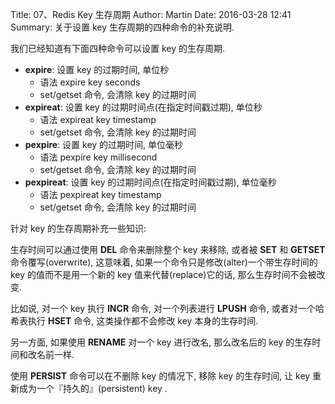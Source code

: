 Title: 07、Redis Key 生存周期
Author: Martin
Date: 2016-03-28 12:41
Summary: 关于设置 key 生存周期的四种命令的补充说明.

我们已经知道有下面四种命令可以设置 key 的生存周期.

- __expire__: 设置 key 的过期时间, 单位秒
    + 语法 expire key seconds
    + set/getset 命令, 会清除 key 的过期时间
- __expireat__: 设置 key 的过期时间点(在指定时间戳过期), 单位秒
    + 语法 expireat key timestamp
    + set/getset 命令, 会清除 key 的过期时间
- __pexpire__: 设置 key 的过期时间, 单位毫秒
    + 语法 pexpire key millisecond
    + set/getset 命令, 会清除 key 的过期时间
- __pexpireat__: 设置 key 的过期时间点(在指定时间戳过期), 单位毫秒
    + 语法 pexpireat key timestamp
    + set/getset 命令, 会清除 key 的过期时间

针对 key 的生存周期补充一些知识:

生存时间可以通过使用 __DEL__ 命令来删除整个 key 来移除, 或者被 __SET__ 和 __GETSET__ 命令覆写(overwrite), 这意味着, 如果一个命令只是修改(alter)一个带生存时间的 key 的值而不是用一个新的 key 值来代替(replace)它的话, 那么生存时间不会被改变.

比如说, 对一个 key 执行 __INCR__ 命令, 对一个列表进行 __LPUSH__ 命令, 或者对一个哈希表执行 __HSET__ 命令, 这类操作都不会修改 key 本身的生存时间.

另一方面, 如果使用 __RENAME__ 对一个 key 进行改名, 那么改名后的 key 的生存时间和改名前一样.

使用 __PERSIST__ 命令可以在不删除 key 的情况下, 移除 key 的生存时间, 让 key 重新成为一个『持久的』(persistent) key .
